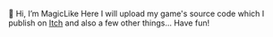 👋 Hi, I’m MagicLike
Here I will upload my game's source code which I publish on [Itch](httpa://magiclike.itch.io) and also a few other things...
Have fun!

<!---
MagicLike/MagicLike is a ✨ special ✨ repository because its `README.md` (this file) appears on your GitHub profile.
You can click the Preview link to take a look at your changes.
--->
